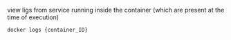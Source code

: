 view ligs from service running inside the container (which are present at the time of execution)

```bash
docker logs {container_ID}
```